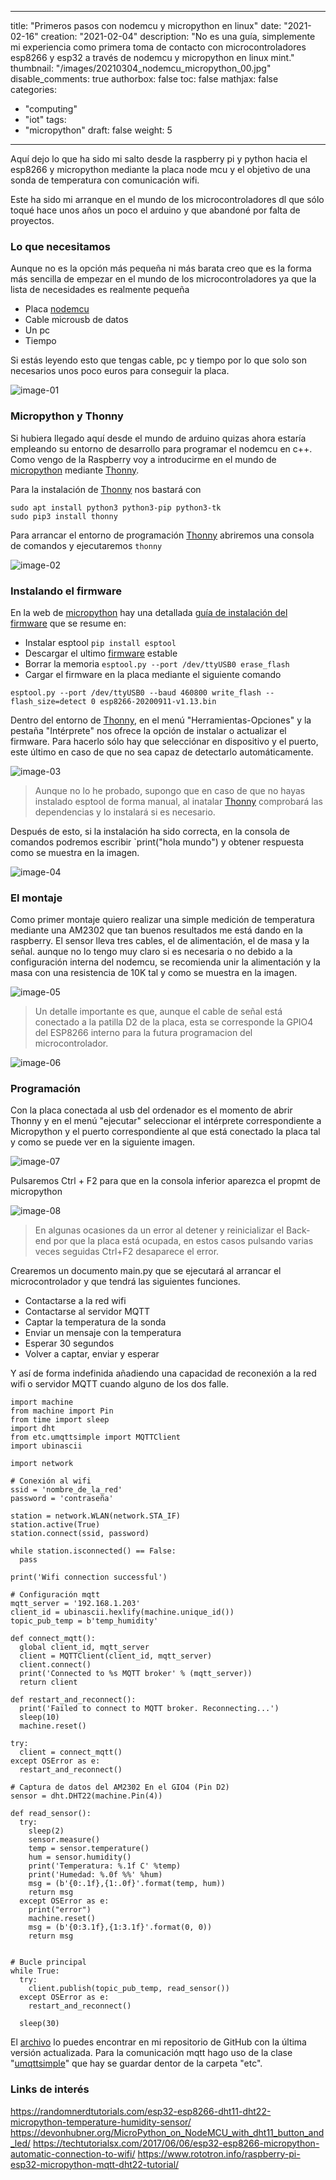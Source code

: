 
---
title: "Primeros pasos con nodemcu y micropython en linux"
date: "2021-02-16"
creation: "2021-02-04"
description: "No es una guía, simplemente mi experiencia como primera toma de contacto con microcontroladores esp8266 y esp32 a través de nodemcu y micropython en linux mint."
thumbnail: "/images/20210304_nodemcu_micropython_00.jpg"
disable_comments: true
authorbox: false
toc: false
mathjax: false
categories:
- "computing"
- "iot"
tags:
- "micropython"
draft: false
weight: 5
---
Aquí dejo lo que ha sido mi salto desde la raspberry pi y python hacia el esp8266 y micropython mediante la placa node mcu y el objetivo de una sonda de temperatura con comunicación wifi.
<!--more-->
Este ha sido mi arranque en el mundo de los microcontroladores dl que sólo toqué hace unos años un poco el arduino y que abandoné por falta de proyectos.

### Lo que necesitamos
Aunque no es la opción más pequeña ni más barata creo que es la forma más sencilla de empezar en el mundo de los microcontroladores ya que la lista de necesidades es realmente pequeña

- Placa [nodemcu]
- Cable microusb de datos
- Un pc
- Tiempo

Si estás leyendo esto que tengas cable, pc y tiempo por lo que solo son necesarios unos poco euros para conseguir la placa.

![image-01]


### Micropython y Thonny
Si hubiera llegado aquí desde el mundo de arduino quizas ahora estaría empleando su entorno de desarrollo para programar el nodemcu en c++. Como vengo de la Raspberry voy a introducirme en el mundo de [micropython] mediante [Thonny].

Para la instalación de [Thonny] nos bastará con
```
sudo apt install python3 python3-pip python3-tk
sudo pip3 install thonny
```
Para arrancar el entorno de programación [Thonny] abriremos una consola de comandos y ejecutaremos `thonny`

![image-02]

### Instalando el firmware
En la web de [micropython] hay una detallada [guía de instalación del firmware] que se resume en:

- Instalar esptool `pip install esptool`
- Descargar el ultimo [firmware] estable
- Borrar la memoria `esptool.py --port /dev/ttyUSB0 erase_flash`
- Cargar el firmware en la placa mediante el siguiente comando

```
esptool.py --port /dev/ttyUSB0 --baud 460800 write_flash --flash_size=detect 0 esp8266-20200911-v1.13.bin
```

Dentro del entorno de [Thonny], en el menú "Herramientas-Opciones" y la pestaña "Intérprete" nos ofrece la opción de instalar o actualizar el firmware. Para hacerlo sólo hay que selecciónar en dispositivo y el puerto, este último en caso de que no sea capaz de detectarlo automáticamente.

![image-03]

> Aunque no lo he probado, supongo que en caso de que no hayas instalado esptool de forma manual, al inatalar [Thonny] comprobará las dependencias y lo instalará si es necesario.

Después de esto, si la instalación ha sido correcta, en la consola de comandos podremos escribir `print("hola mundo") y obtener respuesta como se muestra en la imagen.

![image-04]

### El montaje

Como primer montaje quiero realizar una simple medición de temperatura mediante una AM2302 que tan buenos resultados me está dando en la raspberry. El sensor lleva tres cables, el de alimentación, el de masa y la señal. aunque no lo tengo muy claro si es necesaria o no debido a la configuración interna del nodemcu, se recomienda unir la alimentación y la masa con una resistencia de 10K tal y como se muestra en la imagen.

![image-05]

> Un detalle importante es que, aunque el cable de señal está conectado a la patilla D2 de la placa, esta se corresponde la GPIO4 del ESP8266 interno para la futura programacion del microcontrolador.

![image-06]

### Programación

Con la placa conectada al usb del ordenador es el momento de abrir Thonny y en el menú "ejecutar" seleccionar el intérprete correspondiente a Micropython y el puerto correspondiente al que está conectado la placa tal y como se puede ver en la siguiente imagen.

![image-07]

Pulsaremos Ctrl + F2 para que en la consola inferior aparezca el propmt de micropython

![image-08]

> En algunas ocasiones da un error al detener y reinicializar el Back-end por que la placa está ocupada, en estos casos pulsando varias veces seguidas Ctrl+F2 desaparece el error.

Crearemos un documento main.py que se ejecutará al arrancar el microcontrolador y que tendrá las siguientes funciones.

- Contactarse a la red wifi
- Contactarse al servidor MQTT
- Captar la temperatura de la sonda
- Enviar un mensaje con la temperatura
- Esperar 30 segundos
- Volver a captar, enviar y esperar

Y así de forma indefinida añadiendo una capacidad de reconexión a la red wifi o servidor MQTT cuando alguno de los dos falle.

```
import machine
from machine import Pin
from time import sleep
import dht 
from etc.umqttsimple import MQTTClient
import ubinascii

import network

# Conexión al wifi
ssid = 'nombre_de_la_red'
password = 'contraseña'

station = network.WLAN(network.STA_IF)
station.active(True)
station.connect(ssid, password)

while station.isconnected() == False:
  pass

print('Wifi connection successful')

# Configuración mqtt
mqtt_server = '192.168.1.203'
client_id = ubinascii.hexlify(machine.unique_id())
topic_pub_temp = b'temp_humidity'

def connect_mqtt():
  global client_id, mqtt_server
  client = MQTTClient(client_id, mqtt_server)
  client.connect()
  print('Connected to %s MQTT broker' % (mqtt_server))
  return client

def restart_and_reconnect():
  print('Failed to connect to MQTT broker. Reconnecting...')
  sleep(10)
  machine.reset()
  
try:
  client = connect_mqtt()
except OSError as e:
  restart_and_reconnect()
  
# Captura de datos del AM2302 En el GIO4 (Pin D2)
sensor = dht.DHT22(machine.Pin(4))

def read_sensor():
  try:
    sleep(2)
    sensor.measure()
    temp = sensor.temperature()
    hum = sensor.humidity()
    print('Temperatura: %.1f C' %temp)
    print('Humedad: %.0f %%' %hum)
    msg = (b'{0:.1f},{1:.0f}'.format(temp, hum))
    return msg
  except OSError as e:
    print("error")
    machine.reset()
    msg = (b'{0:3.1f},{1:3.1f}'.format(0, 0))
    return msg


# Bucle principal
while True:
  try:
    client.publish(topic_pub_temp, read_sensor())
  except OSError as e:
    restart_and_reconnect()
    
  sleep(30)
```

El [archivo] lo puedes encontrar en mi repositorio de GitHub con la última versión actualizada. Para la comunicación mqtt hago uso de la clase "[umqttsimple]" que hay se guardar dentor de la carpeta "etc".


### Links de interés

https://randomnerdtutorials.com/esp32-esp8266-dht11-dht22-micropython-temperature-humidity-sensor/
https://devonhubner.org/MicroPython_on_NodeMCU_with_dht11_button_and_led/
https://techtutorialsx.com/2017/06/06/esp32-esp8266-micropython-automatic-connection-to-wifi/
https://www.rototron.info/raspberry-pi-esp32-micropython-mqtt-dht22-tutorial/

[archivo]: https://github.com/sherlockes/SherloScripts/blob/master/upython/nodemcu_esp8266_am2302_wifi_mqtt_main.py
[firmware]: http://micropython.org/download/esp8266/
[guía de instalación del firmware]: http://docs.micropython.org/en/latest/esp8266/tutorial/intro.html#deploying-the-firmware
[micropython]: https://micropython.org
[nodemcu]: https://www.nodemcu.com
[Thonny]: https://thonny.org
[umqttsimple]: https://github.com/RuiSantosdotme/ESP-MicroPython/blob/master/code/MQTT/umqttsimple.py

[image-01]: /images/20210304_nodemcu_micropython_01.jpg
[image-02]: /images/20210304_nodemcu_micropython_02.jpg
[image-03]: /images/20210304_nodemcu_micropython_03.jpg
[image-04]: /images/20210304_nodemcu_micropython_04.jpg
[image-05]: /images/20210304_nodemcu_micropython_05.jpg
[image-06]: /images/20210304_nodemcu_micropython_06.jpg
[image-07]: /images/20210304_nodemcu_micropython_07.jpg
[image-08]: /images/20210304_nodemcu_micropython_08.jpg
